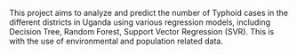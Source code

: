 This project aims to analyze and predict the number of Typhoid cases in the different districts in Uganda using various regression models, including Decision Tree, Random Forest, Support Vector Regression (SVR). This is with the use of environmental and population related data.
